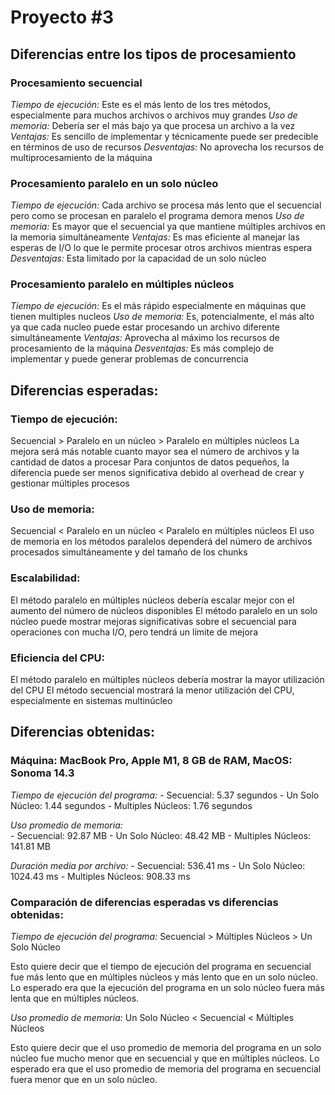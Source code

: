 # Proyecto #3

## Diferencias entre los tipos de procesamiento

### Procesamiento secuencial

*Tiempo de ejecución:* Este es el más lento de los tres métodos, especialmente para muchos archivos o archivos muy grandes
*Uso de memoria:* Debería ser el más bajo ya que procesa un archivo a la vez
*Ventajas:* Es sencillo de implementar y técnicamente puede ser predecible en términos de uso de recursos
*Desventajas:* No aprovecha los recursos de multiprocesamiento de la máquina

### Procesamiento paralelo en un solo núcleo

*Tiempo de ejecución:* Cada archivo se procesa más lento que el secuencial pero como se procesan en paralelo el programa demora menos
*Uso de memoria:* Es mayor que el secuencial ya que mantiene múltiples archivos en la memoria simultáneamente
*Ventajas:* Es mas eficiente al manejar las esperas de I/O lo que le permite procesar otros archivos mientras espera
*Desventajas:* Esta limitado por la capacidad de un solo núcleo

### Procesamiento paralelo en múltiples núcleos

*Tiempo de ejecución:* Es el más rápido especialmente en máquinas que tienen multiples nucleos
*Uso de memoria:* Es, potencialmente, el más alto ya que cada nucleo puede estar procesando un archivo diferente simultáneamente
*Ventajas:* Aprovecha al máximo los recursos de procesamiento de la máquina
*Desventajas:* Es más complejo de implementar y puede generar problemas de concurrencia

## Diferencias esperadas:

### Tiempo de ejecución:

Secuencial > Paralelo en un núcleo > Paralelo en múltiples núcleos
La mejora será más notable cuanto mayor sea el número de archivos y la cantidad de datos a procesar
Para conjuntos de datos pequeños, la diferencia puede ser menos significativa debido al overhead de crear y gestionar múltiples procesos

### Uso de memoria:

Secuencial < Paralelo en un núcleo < Paralelo en múltiples núcleos
El uso de memoria en los métodos paralelos dependerá del número de archivos procesados simultáneamente y del tamaño de los chunks

### Escalabilidad:

El método paralelo en múltiples núcleos debería escalar mejor con el aumento del número de núcleos disponibles
El método paralelo en un solo núcleo puede mostrar mejoras significativas sobre el secuencial para operaciones con mucha I/O, pero tendrá un límite de mejora

### Eficiencia del CPU:

El método paralelo en múltiples núcleos debería mostrar la mayor utilización del CPU
El método secuencial mostrará la menor utilización del CPU, especialmente en sistemas multinúcleo

## Diferencias obtenidas:

### Máquina: MacBook Pro, Apple M1, 8 GB de RAM, MacOS: Sonoma 14.3

*Tiempo de ejecución del programa:* 
    - Secuencial: 5.37 segundos
    - Un Solo Núcleo: 1.44 segundos
    - Multiples Núcleos: 1.76 segundos

*Uso promedio de memoria:*  
    - Secuencial: 92.87 MB
    - Un Solo Núcleo: 48.42 MB
    - Multiples Núcleos: 141.81 MB

*Duración media por archivo:* 
    - Secuencial: 536.41 ms
    - Un Solo Núcleo: 1024.43 ms
    - Multiples Núcleos: 908.33 ms

### Comparación de diferencias esperadas vs diferencias obtenidas:

*Tiempo de ejecución del programa:* Secuencial > Múltiples Núcleos > Un Solo Núcleo

Esto quiere decir que el tiempo de ejecución del programa en secuencial fue más lento que en múltiples núcleos y más lento que en un solo núcleo.
Lo esperado era que la ejecución del programa en un solo núcleo fuera más lenta que en múltiples núcleos.

*Uso promedio de memoria:* Un Solo Núcleo < Secuencial < Múltiples Núcleos

Esto quiere decir que el uso promedio de memoria del programa en un solo núcleo fue mucho menor que en secuencial y que en múltiples núcleos.
Lo esperado era que el uso promedio de memoria del programa en secuencial fuera menor que en un solo núcleo.





